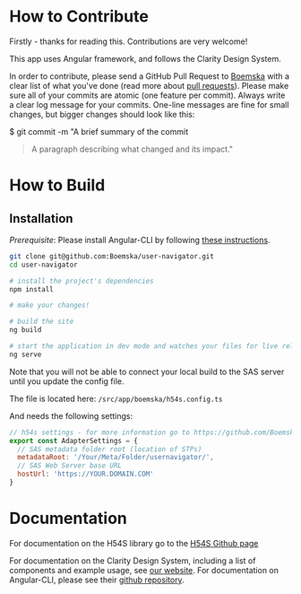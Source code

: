 # How to Contribute

Firstly - thanks for reading this.  Contributions are very welcome!

This app uses Angular framework, and follows the Clarity Design System.

In order to contribute, please send a GitHub Pull Request to [Boemska](https://github.com/boemska/user-navigator/pull/new/master) with a clear list of what you've done (read more about [pull requests](http://help.github.com/pull-requests/)).
Please make sure all of your commits are atomic (one feature per commit).  Always write a clear log message for your commits. One-line messages are fine for small changes, but bigger changes should look like this:

$ git commit -m "A brief summary of the commit
>
> A paragraph describing what changed and its impact."


# How to Build

## Installation
*Prerequisite*: Please install Angular-CLI by following [these instructions](https://github.com/angular/angular-cli#installation).

```bash
git clone git@github.com:Boemska/user-navigator.git
cd user-navigator

# install the project's dependencies
npm install

# make your changes!

# build the site
ng build

# start the application in dev mode and watches your files for live reload
ng serve
```

Note that you will not be able to connect your local build to the SAS server until you update the config file.

The file is located here: `/src/app/boemska/h54s.config.ts`

And needs the following settings:

```js
// h54s settings - for more information go to https://github.com/Boemska/h54s
export const AdapterSettings = {
  // SAS metadata folder root (location of STPs)
  metadataRoot: '/Your/Meta/Folder/usernavigator/',
  // SAS Web Server base URL
  hostUrl: 'https://YOUR.DOMAIN.COM'
}
```


# Documentation

For documentation on the H54S library go to the [H54S Github page](https://github.com/Boemska/h54s)

For documentation on the Clarity Design System, including a list of components and example usage, see [our website](https://vmware.github.io/clarity).
For documentation on Angular-CLI, please see their [github repository](https://github.com/angular/angular-cli).